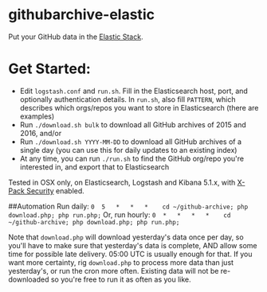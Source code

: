 # githubarchive-elastic
Put your GitHub data in the [Elastic Stack](https://www.elastic.co/products).
# Get Started:
* Edit `logstash.conf` and `run.sh`. Fill in the Elasticsearch host, port, and optionally authentication details. In `run.sh`, also fill `PATTERN`, which describes which orgs/repos you want to store in Elasticsearch (there are examples)
* Run `./download.sh bulk` to download all GitHub archives of 2015 and 2016, and/or
* Run `./download.sh YYYY-MM-DD` to download all GitHub archives of a single day (you can use this for daily updates to an existing index)
* At any time, you can run `./run.sh` to find the GitHub org/repo you're interested in, and export that to Elasticsearch

Tested in OSX only, on Elasticsearch, Logstash and Kibana 5.1.x, with [X-Pack Security](https://www.elastic.co/guide/en/x-pack/current/xpack-security.html) enabled.

##Automation
Run daily:
`0  5   *   *   *    cd ~/github-archive; php download.php; php run.php;`
Or, run hourly:
`0  *   *   *   *    cd ~/github-archive; php download.php; php run.php;`

Note that `download.php` will download yesterday's data once per day, so you'll have to make sure that yesterday's data is complete, AND allow some time for possible late delivery. 05:00 UTC is usually enough for that. If you want more certainty, rig `download.php` to process more data than just yesterday's, or run the cron more often. Existing data will not be re-downloaded so you're free to run it as often as you like.
